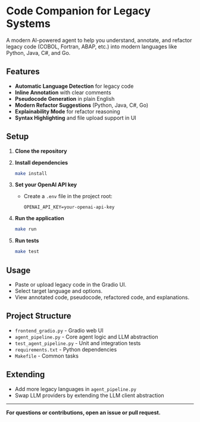 # Code Companion for Legacy Systems

A modern AI-powered agent to help you understand, annotate, and refactor legacy code (COBOL, Fortran, ABAP, etc.) into modern languages like Python, Java, C#, and Go.

## Features

- **Automatic Language Detection** for legacy code
- **Inline Annotation** with clear comments
- **Pseudocode Generation** in plain English
- **Modern Refactor Suggestions** (Python, Java, C#, Go)
- **Explainability Mode** for refactor reasoning
- **Syntax Highlighting** and file upload support in UI

## Setup

1. **Clone the repository**

2. **Install dependencies**
   ```sh
   make install
   ```

3. **Set your OpenAI API key**
   - Create a `.env` file in the project root:
     ```
     OPENAI_API_KEY=your-openai-api-key
     ```

4. **Run the application**
   ```sh
   make run
   ```

5. **Run tests**
   ```sh
   make test
   ```

## Usage

- Paste or upload legacy code in the Gradio UI.
- Select target language and options.
- View annotated code, pseudocode, refactored code, and explanations.

## Project Structure

- `frontend_gradio.py` - Gradio web UI
- `agent_pipeline.py` - Core agent logic and LLM abstraction
- `test_agent_pipeline.py` - Unit and integration tests
- `requirements.txt` - Python dependencies
- `Makefile` - Common tasks

## Extending

- Add more legacy languages in `agent_pipeline.py`
- Swap LLM providers by extending the LLM client abstraction

---

**For questions or contributions, open an issue or pull request.**
